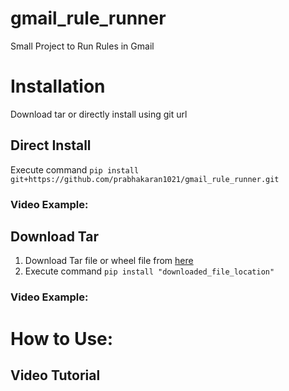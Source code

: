 # gmail_rule_runner
Small Project to Run Rules in Gmail


# **Installation**
Download tar or directly install using git url

## Direct Install
Execute command `pip install git+https://github.com/prabhakaran1021/gmail_rule_runner.git`

### Video Example:


## Download Tar

1. Download Tar file or wheel file from [here](https://github.com/prabhakaran1021/gmail_rule_runner/releases/tag/0.0.1)<br> 
2. Execute command `pip install "downloaded_file_location"`<br>

### Video Example:


# How to Use:

## Video Tutorial



